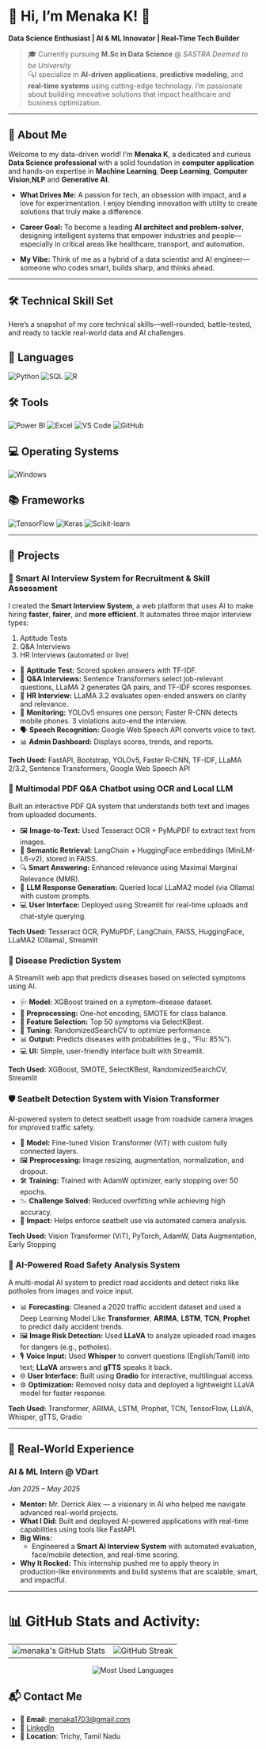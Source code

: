 # 👋 Hi, I’m Menaka K! 🚀

**Data Science Enthusiast | AI & ML Innovator | Real-Time Tech Builder**

>🎓 Currently pursuing **M.Sc in Data Science** @ *SASTRA Deemed to be University*  
>🔍I specialize in **AI-driven applications**, **predictive modeling**, and **real-time systems** using cutting-edge technology. I’m passionate about building innovative solutions that impact healthcare and business optimization.

---

## 🌟 About Me

Welcome to my data-driven world! I’m **Menaka K**, a dedicated and curious **Data Science professional** with a solid foundation in **computer application** and hands-on expertise in **Machine Learning**, **Deep Learning**, **Computer Vision**,**NLP** and **Generative AI**.

- **What Drives Me:** A passion for tech, an obsession with impact, and a love for experimentation. I enjoy blending innovation with utility to create solutions that truly make a difference.

- **Career Goal:** To become a leading **AI architect and problem-solver**, designing intelligent systems that empower industries and people—especially in critical areas like healthcare, transport, and automation.

- **My Vibe:** Think of me as a hybrid of a data scientist and AI engineer—someone who codes smart, builds sharp, and thinks ahead.

---

## 🛠️ Technical Skill Set

Here’s a snapshot of my core technical skills—well-rounded, battle-tested, and ready to tackle real-world data and AI challenges.

## 🚀 Languages
![Python](https://img.shields.io/badge/Python-3776AB?style=for-the-badge&logo=python&logoColor=white)
![SQL](https://img.shields.io/badge/SQL-336791?style=for-the-badge&logo=postgresql&logoColor=white)
![R](https://img.shields.io/badge/R-276DC3?style=for-the-badge&logo=r&logoColor=white)

## 🛠️ Tools
![Power BI](https://img.shields.io/badge/PowerBI-F2C811?style=for-the-badge&logo=powerbi&logoColor=black)
![Excel](https://img.shields.io/badge/Excel-217346?style=for-the-badge&logo=microsoft-excel&logoColor=white)
![VS Code](https://img.shields.io/badge/VSCode-007ACC?style=for-the-badge&logo=visual-studio-code&logoColor=white)
![GitHub](https://img.shields.io/badge/GitHub-181717?style=for-the-badge&logo=github&logoColor=white)

## 💻 Operating Systems
![Windows](https://img.shields.io/badge/Windows-0078D6?style=for-the-badge&logo=windows&logoColor=white)

## 📚 Frameworks
![TensorFlow](https://img.shields.io/badge/TensorFlow-FF6F00?style=for-the-badge&logo=tensorflow&logoColor=white)
![Keras](https://img.shields.io/badge/Keras-D00000?style=for-the-badge&logo=keras&logoColor=white)
![Scikit-learn](https://img.shields.io/badge/Scikit--Learn-F7931E?style=for-the-badge&logo=scikitlearn&logoColor=white)

---
## 🚀 Projects

### 🤖 Smart AI Interview System for Recruitment & Skill Assessment

I created the **Smart Interview System**, a web platform that uses AI to make hiring **faster**, **fairer**, and **more efficient**. It automates three major interview types:

1. Aptitude Tests  
2. Q&A Interviews  
3. HR Interviews (automated or live)
- 🧠 **Aptitude Test:** Scored spoken answers with TF-IDF.
- 💬 **Q&A Interviews:** Sentence Transformers select job-relevant questions, LLaMA 2 generates QA pairs, and TF-IDF scores responses.
- 👤 **HR Interview:** LLaMA 3.2 evaluates open-ended answers on clarity and relevance.
- 🎯 **Monitoring:** YOLOv5 ensures one person; Faster R-CNN detects mobile phones. 3 violations auto-end the interview.
- 🗣️ **Speech Recognition:** Google Web Speech API converts voice to text.
- 📊 **Admin Dashboard:** Displays scores, trends, and reports.

**Tech Used:** FastAPI, Bootstrap, YOLOv5, Faster R-CNN, TF-IDF, LLaMA 2/3.2, Sentence Transformers, Google Web Speech API  

### 📄 Multimodal PDF Q&A Chatbot using OCR and Local LLM

Built an interactive PDF QA system that understands both text and images from uploaded documents.

- 🖼️ **Image-to-Text:** Used Tesseract OCR + PyMuPDF to extract text from images.
- 🧠 **Semantic Retrieval:** LangChain + HuggingFace embeddings (MiniLM-L6-v2), stored in FAISS.
- 🔍 **Smart Answering:** Enhanced relevance using Maximal Marginal Relevance (MMR).
- 🤖 **LLM Response Generation:** Queried local LLaMA2 model (via Ollama) with custom prompts.
- 💻 **User Interface:** Deployed using Streamlit for real-time uploads and chat-style querying.

**Tech Used:** Tesseract OCR, PyMuPDF, LangChain, FAISS, HuggingFace, LLaMA2 (Ollama), Streamlit

### 🧬 Disease Prediction System

A Streamlit web app that predicts diseases based on selected symptoms using AI.

- 🩺 **Model:** XGBoost trained on a symptom–disease dataset.
- 🧹 **Preprocessing:** One-hot encoding, SMOTE for class balance.
- 🎯 **Feature Selection:** Top 50 symptoms via SelectKBest.
- 🔧 **Tuning:** RandomizedSearchCV to optimize performance.
- 📊 **Output:** Predicts diseases with probabilities (e.g., “Flu: 85%”).
- 💻 **UI:** Simple, user-friendly interface built with Streamlit.

**Tech Used:** XGBoost, SMOTE, SelectKBest, RandomizedSearchCV, Streamlit

### 🛡️ Seatbelt Detection System with Vision Transformer

AI-powered system to detect seatbelt usage from roadside camera images for improved traffic safety.

- 🧠 **Model:** Fine-tuned Vision Transformer (ViT) with custom fully connected layers.
- 🖼️ **Preprocessing:** Image resizing, augmentation, normalization, and dropout.
- 🛠️ **Training:** Trained with AdamW optimizer, early stopping over 50 epochs.
- 📉 **Challenge Solved:** Reduced overfitting while achieving high accuracy.
- 🚗 **Impact:** Helps enforce seatbelt use via automated camera analysis.

**Tech Used:** Vision Transformer (ViT), PyTorch, AdamW, Data Augmentation, Early Stopping

### 🚗 AI-Powered Road Safety Analysis System

A multi-modal AI system to predict road accidents and detect risks like potholes from images and voice input.

- 📊 **Forecasting:** Cleaned a 2020 traffic accident dataset and used a Deep Learning Model Like **Transformer**, **ARIMA**, **LSTM**, **TCN**, **Prophet**  to predict daily accident trends.
- 🖼️ **Image Risk Detection:** Used **LLaVA** to analyze uploaded road images for dangers (e.g., potholes).
- 🎙️ **Voice Input:** Used **Whisper** to convert questions (English/Tamil) into text; **LLaVA** answers and **gTTS** speaks it back.
- 🌐 **User Interface:** Built using **Gradio** for interactive, multilingual access.
- ⚙️ **Optimization:** Removed noisy data and deployed a lightweight LLaVA model for faster response.

**Tech Used:** Transformer, ARIMA, LSTM, Prophet, TCN, TensorFlow, LLaVA, Whisper, gTTS, Gradio

---

## 💼 Real-World Experience

### AI & ML Intern @ VDart  
*Jan 2025 – May 2025*

- **Mentor:** Mr. Derrick Alex — a visionary in AI who helped me navigate advanced real-world projects.
- **What I Did:** Built and deployed AI-powered applications with real-time capabilities using tools like FastAPI.
- **Big Wins:**
  - Engineered a **Smart AI Interview System** with automated evaluation, face/mobile detection, and real-time scoring.
- **Why It Rocked:** This internship pushed me to apply theory in production-like environments and build systems that are scalable, smart, and impactful.

---
# 📊 GitHub Stats and Activity:

<table>
  <tr>
    <td><img src="https://github-readme-stats.vercel.app/api?username=menaka1703&theme=shades-of-purple&hide_border=false&include_all_commits=false&count_private=false" alt="menaka's GitHub Stats" /></td>
    <td><img src="https://nirzak-streak-stats.vercel.app/?user=Sundar-Data-Scientist&theme=shades-of-purple&hide_border=false" alt="GitHub Streak" /></td>
  </tr>
</table>

<p align="center">
  <img src="https://github-readme-stats.vercel.app/api/top-langs/?username=Sundar-Data-Scientist&theme=shades-of-purple&hide_border=false&layout=compact" alt="Most Used Languages" />
</p>

## 📬 Contact Me

- 📧 **Email**: [menaka1703@gmail.com](mailto:menaka1703@gmail.com)  
- 🔗 [LinkedIn](http://www.linkedin.com/in/menaka1703)  
- 📍 **Location**: Trichy, Tamil Nadu
